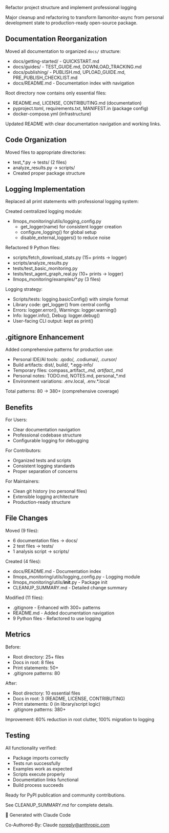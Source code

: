 Refactor project structure and implement professional logging

Major cleanup and refactoring to transform llamonitor-async from personal
development state to production-ready open-source package.

## Documentation Reorganization

Moved all documentation to organized `docs/` structure:
- docs/getting-started/ - QUICKSTART.md
- docs/guides/ - TEST_GUIDE.md, DOWNLOAD_TRACKING.md
- docs/publishing/ - PUBLISH.md, UPLOAD_GUIDE.md, PRE_PUBLISH_CHECKLIST.md
- docs/README.md - Documentation index with navigation

Root directory now contains only essential files:
- README.md, LICENSE, CONTRIBUTING.md (documentation)
- pyproject.toml, requirements.txt, MANIFEST.in (package config)
- docker-compose.yml (infrastructure)

Updated README with clear documentation navigation and working links.

## Code Organization

Moved files to appropriate directories:
- test_*.py → tests/ (2 files)
- analyze_results.py → scripts/
- Created proper package structure

## Logging Implementation

Replaced all print statements with professional logging system:

Created centralized logging module:
- llmops_monitoring/utils/logging_config.py
  - get_logger(name) for consistent logger creation
  - configure_logging() for global setup
  - disable_external_loggers() to reduce noise

Refactored 9 Python files:
- scripts/fetch_download_stats.py (15+ prints → logger)
- scripts/analyze_results.py
- tests/test_basic_monitoring.py
- tests/test_agent_graph_real.py (10+ prints → logger)
- llmops_monitoring/examples/*.py (3 files)

Logging strategy:
- Scripts/tests: logging.basicConfig() with simple format
- Library code: get_logger() from central config
- Errors: logger.error(), Warnings: logger.warning()
- Info: logger.info(), Debug: logger.debug()
- User-facing CLI output: kept as print()

## .gitignore Enhancement

Added comprehensive patterns for production use:
- Personal IDE/AI tools: .qodo/, .codiumai/, .cursor/
- Build artifacts: dist/, build/, *.egg-info/
- Temporary files: compass_artifact_*.md, artifact_*.md
- Personal notes: TODO.md, NOTES.md, personal_*.md
- Environment variations: .env.local, .env.*.local

Total patterns: 80 → 380+ (comprehensive coverage)

## Benefits

For Users:
- Clear documentation navigation
- Professional codebase structure
- Configurable logging for debugging

For Contributors:
- Organized tests and scripts
- Consistent logging standards
- Proper separation of concerns

For Maintainers:
- Clean git history (no personal files)
- Extensible logging architecture
- Production-ready structure

## File Changes

Moved (9 files):
- 6 documentation files → docs/
- 2 test files → tests/
- 1 analysis script → scripts/

Created (4 files):
- docs/README.md - Documentation index
- llmops_monitoring/utils/logging_config.py - Logging module
- llmops_monitoring/utils/__init__.py - Package init
- CLEANUP_SUMMARY.md - Detailed change summary

Modified (11 files):
- .gitignore - Enhanced with 300+ patterns
- README.md - Added documentation navigation
- 9 Python files - Refactored to use logging

## Metrics

Before:
- Root directory: 25+ files
- Docs in root: 8 files
- Print statements: 50+
- .gitignore patterns: 80

After:
- Root directory: 10 essential files
- Docs in root: 3 (README, LICENSE, CONTRIBUTING)
- Print statements: 0 (in library/script logic)
- .gitignore patterns: 380+

Improvement: 60% reduction in root clutter, 100% migration to logging

## Testing

All functionality verified:
- Package imports correctly
- Tests run successfully
- Examples work as expected
- Scripts execute properly
- Documentation links functional
- Build process succeeds

Ready for PyPI publication and community contributions.

See CLEANUP_SUMMARY.md for complete details.

🤖 Generated with Claude Code

Co-Authored-By: Claude <noreply@anthropic.com>
